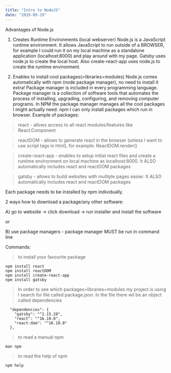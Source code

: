```yaml
---
title: "Intro to NodeJS"
date: "2019-09-29"
---
```


Advantages of Node.js

1) Creates Runtime Environments (local webserver)
Node.js is a JavaScript runtime environment. It allows JavaScript to run outside of a BROWSER, for example I could run it on my local machine as a standalone application (localhost:8000) and play around with my page. Gatsby uses node.js to create the local host. Also create-react-app uses node.js to create the runtime environment.

2) Enables to install cool packages(=libraries=modules)
Node.js comes automatically with npm (node package manager), no need to install it extra! Package manager is included in every programming language. Package manager is a collection of software tools that automates the process of installing, upgrading, configuring, and removing computer programs. In NPM the package manager manages all the cool packages I might actually need. npm I can only install packages which run in browser. Example of packages: 

> react - allows access to all react modules/features like React.Component

> reactDOM - allows to generate react in the browser (unless I want to use script tags in html), for example: ReactDOM.render()

> create-react-app - enables to setup initial react files and create a runtime environment on local machine as localhost:8000. It ALSO automatically includes react and reactDOM packages

> gatsby - allows to build websites with multiple pages easier. It ALSO automatically includes react and reactDOM packages

Each package needs to be installed by npm individually.

2 ways how to download a package/any other software:

A) go to webside -> click download -> run installer and install the software

or

B) use package managers - package manager MUST be run in command line

Commands:

> to install your favourite package
```
npm install react
npm install reactDOM
npm install create-react-app
npm install gatsby
```
> In order to see which packages=libraries=modules my project is using I search for file called package.json. In the file there wil be an object called dependencies 
```
  "dependencies": {
    "gatsby": "^2.15.28",
    "react": "^16.10.0",
    "react-dom": "^16.10.0"    
  },
```

> to read a manual npm
```
man npm
```
> to read the help of npm
```
npm help
```
